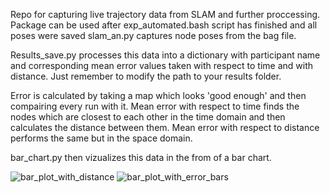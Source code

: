 Repo for capturing live trajectory data from SLAM and further proccessing.
Package can be used after exp_automated.bash script has finished and all poses were saved
slam_an.py captures node poses from the bag file.

Results_save.py processes this data into a dictionary with participant name and corresponding mean error values taken 
with respect to time and with distance. Just remember to modify the path to your results folder.

Error is calculated by taking a map which looks 'good enough' and then compairing every run with it. 
Mean error with respect to time finds the nodes which are closest to each other in the time domain and then calculates the 
distance between them. Mean error with respect to distance performs the same but in the space domain.

bar_chart.py then vizualizes this data in the from of a bar chart. 


![bar_plot_with_distance](https://user-images.githubusercontent.com/47984690/151825515-37f8f0a3-b5b4-46d6-91a9-728ae2b41bc3.png)
![bar_plot_with_error_bars](https://user-images.githubusercontent.com/47984690/151825520-68f2606d-2a29-485c-b1c5-b89b1b216e8f.png)
